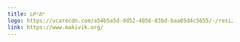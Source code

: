 ```yaml
---
title: ᒪᑭᕝᕕᒃ
logo: https://ucarecdn.com/a54b5a5d-dd52-4056-83bd-baa05d4c5655/-/resize/800x/-/resize/800x/logo_makivik.jpg
link: https://www.makivik.org/
---
```

